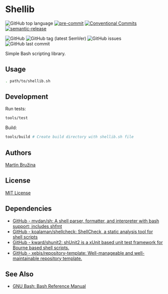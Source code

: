 # Shellib

![GitHub top language](https://img.shields.io/github/languages/top/xebis/shellib)
[![pre-commit](https://img.shields.io/badge/pre--commit-enabled-brightgreen?logo=pre-commit&logoColor=white)](https://github.com/pre-commit/pre-commit)
[![Conventional Commits](https://img.shields.io/badge/Conventional%20Commits-1.0.0-yellow.svg)](https://conventionalcommits.org)
[![semantic-release](https://img.shields.io/badge/%20%20%F0%9F%93%A6%F0%9F%9A%80-semantic--release-e10079.svg)](https://github.com/semantic-release/semantic-release)

![GitHub](https://img.shields.io/github/license/xebis/shellib)
![GitHub tag (latest SemVer)](https://img.shields.io/github/v/tag/xebis/shellib)
![GitHub issues](https://img.shields.io/github/issues/xebis/shellib)
![GitHub last commit](https://img.shields.io/github/last-commit/xebis/shellib)

Simple Bash scripting library.

## Usage

```bash
. path/to/shellib.sh
```

## Development

Run tests:

```bash
tools/test
```

Build:

```bash
tools/build # Create build directory with shellib.sh file
```

## Authors

[Martin Bružina](https://bruzina.cz/)

## License

[MIT License](LICENSE)

## Dependencies

- [GitHub - mvdan/sh: A shell parser, formatter, and interpreter with bash support; includes shfmt](https://github.com/mvdan/sh)
- [GitHub - koalaman/shellcheck: ShellCheck, a static analysis tool for shell scripts](https://github.com/koalaman/shellcheck)
- [GitHub - kward/shunit2: shUnit2 is a xUnit based unit test framework for Bourne based shell scripts.](https://github.com/kward/shunit2)
- [GitHub - xebis/repository-template: Well-manageable and well-maintainable repository template.](https://github.com/xebis/repository-template)

## See Also

- [GNU Bash: Bash Reference Manual](https://www.gnu.org/software/bash/manual/html_node/index.html)
